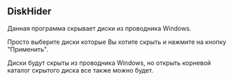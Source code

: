 ## DiskHider
Данная программа скрывает диски из проводника Windows.

Просто выберите диски которые Вы хотите скрыть и нажмите на кнопку "Применить".

Диски будут скрыты из проводника Windows, но открыть корневой каталог скрытого диска все также можно будет.